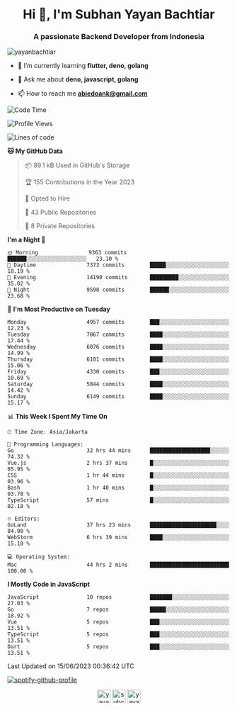 <h1 align="center">Hi 👋, I'm Subhan Yayan Bachtiar</h1>
<h3 align="center">A passionate Backend Developer from Indonesia</h3>

<p align="left"> <img src="https://komarev.com/ghpvc/?username=yayanbachtiar" alt="yayanbachtiar" /> </p>

- 🌱 I’m currently learning **flutter, deno, golang**

- 💬 Ask me about **deno, javascript, golang**

- 📫 How to reach me **abiedoank@gmail.com**

<!--START_SECTION:waka-->
![Code Time](http://img.shields.io/badge/Code%20Time-5%2C489%20hrs%2049%20mins-blue)

![Profile Views](http://img.shields.io/badge/Profile%20Views-0-blue)

![Lines of code](https://img.shields.io/badge/From%20Hello%20World%20I%27ve%20Written-44.2%20million%20lines%20of%20code-blue)

**🐱 My GitHub Data** 

> 📦 89.1 kB Used in GitHub's Storage 
 > 
> 🏆 155 Contributions in the Year 2023
 > 
> 💼 Opted to Hire
 > 
> 📜 43 Public Repositories 
 > 
> 🔑 8 Private Repositories 
 > 
**I'm a Night 🦉** 

```text
🌞 Morning                9363 commits        ██████░░░░░░░░░░░░░░░░░░░   23.10 % 
🌆 Daytime                7373 commits        █████░░░░░░░░░░░░░░░░░░░░   18.19 % 
🌃 Evening                14190 commits       █████████░░░░░░░░░░░░░░░░   35.02 % 
🌙 Night                  9598 commits        ██████░░░░░░░░░░░░░░░░░░░   23.68 % 
```
📅 **I'm Most Productive on Tuesday** 

```text
Monday                   4957 commits        ███░░░░░░░░░░░░░░░░░░░░░░   12.23 % 
Tuesday                  7067 commits        ████░░░░░░░░░░░░░░░░░░░░░   17.44 % 
Wednesday                6076 commits        ████░░░░░░░░░░░░░░░░░░░░░   14.99 % 
Thursday                 6101 commits        ████░░░░░░░░░░░░░░░░░░░░░   15.06 % 
Friday                   4330 commits        ███░░░░░░░░░░░░░░░░░░░░░░   10.69 % 
Saturday                 5844 commits        ████░░░░░░░░░░░░░░░░░░░░░   14.42 % 
Sunday                   6149 commits        ████░░░░░░░░░░░░░░░░░░░░░   15.17 % 
```


📊 **This Week I Spent My Time On** 

```text
🕑︎ Time Zone: Asia/Jakarta

💬 Programming Languages: 
Go                       32 hrs 44 mins      ███████████████████░░░░░░   74.32 % 
Vue.js                   2 hrs 37 mins       █░░░░░░░░░░░░░░░░░░░░░░░░   05.95 % 
CSS                      1 hr 44 mins        █░░░░░░░░░░░░░░░░░░░░░░░░   03.96 % 
Bash                     1 hr 40 mins        █░░░░░░░░░░░░░░░░░░░░░░░░   03.78 % 
TypeScript               57 mins             █░░░░░░░░░░░░░░░░░░░░░░░░   02.18 % 

🔥 Editors: 
GoLand                   37 hrs 23 mins      █████████████████████░░░░   84.90 % 
WebStorm                 6 hrs 39 mins       ████░░░░░░░░░░░░░░░░░░░░░   15.10 % 

💻 Operating System: 
Mac                      44 hrs 2 mins       █████████████████████████   100.00 % 
```

**I Mostly Code in JavaScript** 

```text
JavaScript               10 repos            ███████░░░░░░░░░░░░░░░░░░   27.03 % 
Go                       7 repos             █████░░░░░░░░░░░░░░░░░░░░   18.92 % 
Vue                      5 repos             ███░░░░░░░░░░░░░░░░░░░░░░   13.51 % 
TypeScript               5 repos             ███░░░░░░░░░░░░░░░░░░░░░░   13.51 % 
Dart                     5 repos             ███░░░░░░░░░░░░░░░░░░░░░░   13.51 % 
```




 Last Updated on 15/06/2023 00:36:42 UTC
<!--END_SECTION:waka-->

[![spotify-github-profile](https://spotify-github-profile.vercel.app/api/view?uid=31qtu2k4v3mbxp7clcmm6imuqq6e&cover_image=true&theme=default&show_offline=false&bar_color=53b14f&bar_color_cover=true)](https://github.com/kittinan/spotify-github-profile)


<p align="center">
<a href="https://dev.to/yayanbachtiar" target="blank"><img align="center" src="https://cdn.jsdelivr.net/npm/simple-icons@3.0.1/icons/dev-dot-to.svg" alt="yayanbachtiar" height="30" width="30" /></a>
<a href="https://linkedin.com/in/subchanyayanbachtiar" target="blank"><img align="center" src="https://cdn.jsdelivr.net/npm/simple-icons@3.0.1/icons/linkedin.svg" alt="subchanyayanbachtiar" height="30" width="30" /></a>
<a href="https://codesandbox.com/yayanbachtiar" target="blank"><img align="center" src="https://cdn.jsdelivr.net/npm/simple-icons@3.0.1/icons/codesandbox.svg" alt="yayanbachtiar" height="30" width="30" /></a>
</p>
